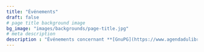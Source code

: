 ```yaml
---
title: "Événements"
draft: false
# page title background image
bg_image: "images/backgrounds/page-title.jpg"
# meta description
description : "Événements concernant **[GnuPG](https://www.agendadulibre.org/tags/gnupg)**, **[OpenPGP](https://www.agendadulibre.org/tags/pgp)** ou ses domaines d'application."
---
```

